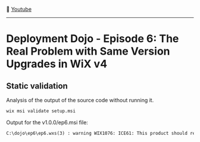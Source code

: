 :movie_camera: [Youtube](https://www.youtube.com/watch?v=vqiEVfeDjpw)

<hr/>

# Deployment Dojo - Episode 6: The Real Problem with Same Version Upgrades in WiX v4

## Static validation

Analysis of the output of the source code without running it.

```cmd
wix msi validate setup.msi
```
Output for the v1.0.0/ep6.msi file:
```cmd
C:\dojo\ep6\ep6.wxs(3) : warning WIX1076: ICE61: This product should remove only older versions of itself. The Maximum version is not less than the current product. (1.0.0 1.0.0)
```